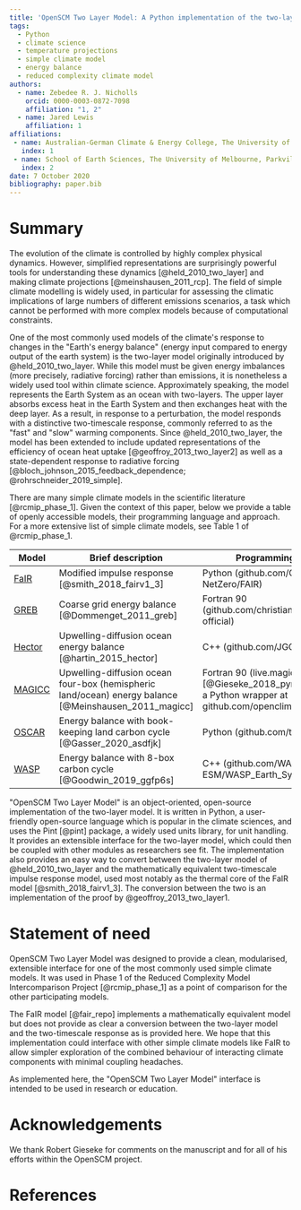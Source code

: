 ```yaml
---
title: 'OpenSCM Two Layer Model: A Python implementation of the two-layer climate model'
tags:
  - Python
  - climate science
  - temperature projections
  - simple climate model
  - energy balance
  - reduced complexity climate model
authors:
  - name: Zebedee R. J. Nicholls
    orcid: 0000-0003-0872-7098
    affiliation: "1, 2"
  - name: Jared Lewis
    affiliation: 1
affiliations:
 - name: Australian-German Climate & Energy College, The University of Melbourne, Parkville, Victoria, Australia
   index: 1
 - name: School of Earth Sciences, The University of Melbourne, Parkville, Victoria, Australia
   index: 2
date: 7 October 2020
bibliography: paper.bib
---
```


# Summary

The evolution of the climate is controlled by highly complex physical dynamics.
However, simplified representations are surprisingly powerful tools for understanding these dynamics [@held_2010_two_layer] and making climate projections [@meinshausen_2011_rcp].
The field of simple climate modelling is widely used, in particular for assessing the climatic implications of large numbers of different emissions scenarios, a task which cannot be performed with more complex models because of computational constraints.

One of the most commonly used models of the climate's response to changes in the "Earth's energy balance"
(energy input compared to energy output of the earth system) is the two-layer model originally introduced by @held_2010_two_layer.
While this model must be given energy imbalances (more precisely, radiative forcing) rather than emissions, it is nonetheless a widely used tool within climate science.
Approximately speaking, the model represents the Earth System as an ocean with two-layers.
The upper layer absorbs excess heat in the Earth System and then exchanges heat with the deep layer.
As a result, in response to a perturbation, the model responds with a distinctive two-timescale response, commonly referred to as the "fast" and "slow" warming components.
Since @held_2010_two_layer, the model has been extended to include updated representations of the efficiency of ocean heat uptake [@geoffroy_2013_two_layer2] as well as a state-dependent response to radiative forcing [@bloch_johnson_2015_feedback_dependence; @rohrschneider_2019_simple].

There are many simple climate models in the scientific literature [@rcmip_phase_1].
Given the context of this paper, below we provide a table of openly accessible models, their programming language and approach.
For a more extensive list of simple climate models, see Table 1 of @rcmip_phase_1.

| Model | Brief description | Programming language |
|-------|-------------------|----------------------|
| [FaIR](https://github.com/OMS-NetZero/FAIR) | Modified impulse response [@smith_2018_fairv1_3] | Python (github.com/OMS-NetZero/FAIR) |
| [GREB](https://github.com/christianstassen/greb-official) | Coarse grid energy balance [@Dommenget_2011_greb] | Fortran 90 (github.com/christianstassen/greb-official) |
| [Hector](https://github.com/JGCRI/hector) | Upwelling-diffusion ocean energy balance [@hartin_2015_hector] | C++ (github.com/JGCRI/hector) |
| [MAGICC](live.magicc.org) | Upwelling-diffusion ocean four-box (hemispheric land/ocean) energy balance [@Meinshausen_2011_magicc] | Fortran 90 (live.magicc.org, Pymagicc [@Gieseke_2018_pymagicc] provides a Python wrapper at github.com/openclimatedata/pymagicc) |
| [OSCAR](https://github.com/tgasser/OSCAR) | Energy balance with book-keeping land carbon cycle [@Gasser_2020_asdfjk] | Python (github.com/tgasser/OSCAR) |
| [WASP](https://github.com/WASP-ESM/WASP_Earth_System_Model) | Energy balance with 8-box carbon cycle [@Goodwin_2019_ggfp6s] | C++ (github.com/WASP-ESM/WASP_Earth_System_Model) |




"OpenSCM Two Layer Model" is an object-oriented, open-source implementation of the two-layer model.
It is written in Python, a user-friendly open-source language which is popular in the climate sciences, and uses the Pint [@pint] package, a widely used units library, for unit handling.
It provides an extensible interface for the two-layer model, which could then be coupled with other modules as researchers see fit.
The implementation also provides an easy way to convert between the two-layer model of @held_2010_two_layer and the mathematically equivalent two-timescale impulse response model, used most notably as the thermal core of the FaIR model [@smith_2018_fairv1_3].
The conversion between the two is an implementation of the proof by @geoffroy_2013_two_layer1.

# Statement of need

OpenSCM Two Layer Model was designed to provide a clean, modularised, extensible interface for one of the most commonly used simple climate models.
It was used in Phase 1 of the Reduced Complexity Model Intercomparison Project [@rcmip_phase_1] as a point of comparison for the other participating models.

The FaIR model [@fair_repo] implements a mathematically equivalent model but does not provide as clear a conversion between the two-layer model and the two-timescale response as is provided here.
We hope that this implementation could interface with other simple climate models like FaIR to allow simpler exploration of the combined behaviour of interacting climate components with minimal coupling headaches.

As implemented here, the "OpenSCM Two Layer Model" interface is intended to be used in research or education.

# Acknowledgements

We thank Robert Gieseke for comments on the manuscript and for all of his efforts within the OpenSCM project.

# References
